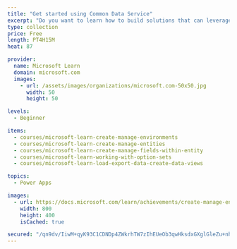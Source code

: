 ```yaml
---
title: "Get started using Common Data Service"
excerpt: "Do you want to learn how to build solutions that can leverage a standardized data structure and work with other solutions sharing the same data model?  Do you want to extend the standard model to support custom solutions? This learning path will explain the concepts behind and benefits of Common Data Service. Creating an environment, entities, fields and options sets are also discussed."
type: collection
price: Free
length: PT4H15M
heat: 87

provider:
  name: Microsoft Learn
  domain: microsoft.com
  images:
    - url: /assets/images/organizations/microsoft.com-50x50.jpg
      width: 50
      height: 50

levels:
  - Beginner

items:
  - courses/microsoft-learn-create-manage-environments
  - courses/microsoft-learn-create-manage-entities
  - courses/microsoft-learn-create-manage-fields-within-entity
  - courses/microsoft-learn-working-with-option-sets
  - courses/microsoft-learn-load-export-data-create-data-views

topics:
  - Power Apps

images:
  - url: https://docs.microsoft.com/learn/achievements/create-manage-environments-social.png
    width: 800
    height: 400
    isCached: true

secured: "/qn9dv/IiwM+qyK93C1CDNDp4ZWkrhTW7zIhEUeOb3qwHksdxGXglGleZu+nhF16lZ0QZkLsXlTPdpd2NP/dP9TupyCuk0ZQYBl8g27KPyMCrGl4M/VmELJmdZeln3E5FmKvZwUy9yPfokfO6HhCDRpFoa0WMuQ0BL3BBvEGv37U9oyYZdI7R0h+GvwDqlBSjMbe7isEq7u5+3Y7oBdH1FRNXriz3Q8PFCoCLNuzAalVsdebYfpy9mKm0nhyp5BGwOhkFh18uxOx+pjrW5ncksly6C5Og9sjqyAOunCNmc+QXGXKQeQEFn+PjFNuk+ibZuttZ9YR7T8H4yKbI86GXUaDjG4CQkpDaNW1qa/c3AA=;uNMa2Pl5EOD32ufZI59RHw=="
---
```


